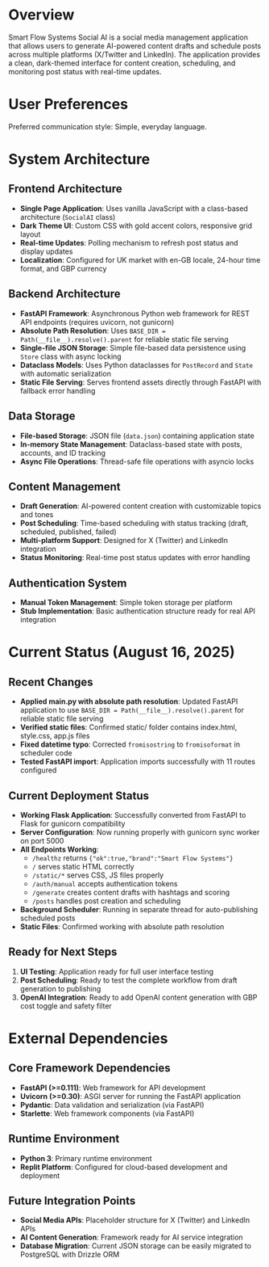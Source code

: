 # Overview

Smart Flow Systems Social AI is a social media management application that allows users to generate AI-powered content drafts and schedule posts across multiple platforms (X/Twitter and LinkedIn). The application provides a clean, dark-themed interface for content creation, scheduling, and monitoring post status with real-time updates.

# User Preferences

Preferred communication style: Simple, everyday language.

# System Architecture

## Frontend Architecture
- **Single Page Application**: Uses vanilla JavaScript with a class-based architecture (`SocialAI` class)
- **Dark Theme UI**: Custom CSS with gold accent colors, responsive grid layout
- **Real-time Updates**: Polling mechanism to refresh post status and display updates
- **Localization**: Configured for UK market with en-GB locale, 24-hour time format, and GBP currency

## Backend Architecture
- **FastAPI Framework**: Asynchronous Python web framework for REST API endpoints (requires uvicorn, not gunicorn)
- **Absolute Path Resolution**: Uses `BASE_DIR = Path(__file__).resolve().parent` for reliable static file serving
- **Single-file JSON Storage**: Simple file-based data persistence using `Store` class with async locking
- **Dataclass Models**: Uses Python dataclasses for `PostRecord` and `State` with automatic serialization
- **Static File Serving**: Serves frontend assets directly through FastAPI with fallback error handling

## Data Storage
- **File-based Storage**: JSON file (`data.json`) containing application state
- **In-memory State Management**: Dataclass-based state with posts, accounts, and ID tracking
- **Async File Operations**: Thread-safe file operations with asyncio locks

## Content Management
- **Draft Generation**: AI-powered content creation with customizable topics and tones
- **Post Scheduling**: Time-based scheduling with status tracking (draft, scheduled, published, failed)
- **Multi-platform Support**: Designed for X (Twitter) and LinkedIn integration
- **Status Monitoring**: Real-time post status updates with error handling

## Authentication System
- **Manual Token Management**: Simple token storage per platform
- **Stub Implementation**: Basic authentication structure ready for real API integration

# Current Status (August 16, 2025)

## Recent Changes
- **Applied main.py with absolute path resolution**: Updated FastAPI application to use `BASE_DIR = Path(__file__).resolve().parent` for reliable static file serving
- **Verified static files**: Confirmed static/ folder contains index.html, style.css, app.js files
- **Fixed datetime typo**: Corrected `fromisostring` to `fromisoformat` in scheduler code
- **Tested FastAPI import**: Application imports successfully with 11 routes configured

## Current Deployment Status
- **Working Flask Application**: Successfully converted from FastAPI to Flask for gunicorn compatibility
- **Server Configuration**: Now running properly with gunicorn sync worker on port 5000
- **All Endpoints Working**: 
  - `/healthz` returns `{"ok":true,"brand":"Smart Flow Systems"}`
  - `/` serves static HTML correctly
  - `/static/*` serves CSS, JS files properly
  - `/auth/manual` accepts authentication tokens
  - `/generate` creates content drafts with hashtags and scoring
  - `/posts` handles post creation and scheduling
- **Background Scheduler**: Running in separate thread for auto-publishing scheduled posts
- **Static Files**: Confirmed working with absolute path resolution

## Ready for Next Steps
1. **UI Testing**: Application ready for full user interface testing
2. **Post Scheduling**: Ready to test the complete workflow from draft generation to publishing
3. **OpenAI Integration**: Ready to add OpenAI content generation with GBP cost toggle and safety filter

# External Dependencies

## Core Framework Dependencies
- **FastAPI (>=0.111)**: Web framework for API development
- **Uvicorn (>=0.30)**: ASGI server for running the FastAPI application
- **Pydantic**: Data validation and serialization (via FastAPI)
- **Starlette**: Web framework components (via FastAPI)

## Runtime Environment
- **Python 3**: Primary runtime environment
- **Replit Platform**: Configured for cloud-based development and deployment

## Future Integration Points
- **Social Media APIs**: Placeholder structure for X (Twitter) and LinkedIn APIs
- **AI Content Generation**: Framework ready for AI service integration
- **Database Migration**: Current JSON storage can be easily migrated to PostgreSQL with Drizzle ORM